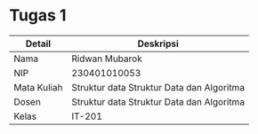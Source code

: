 
# Tugas 1

| Detail        | Deskripsi |
| -----------   | ----------- |
| Nama          | Ridwan Mubarok       |
| NIP           | 230401010053        |
| Mata Kuliah   | Struktur data Struktur Data dan Algoritma        |
| Dosen         | Struktur data Struktur Data dan Algoritma        |
| Kelas         | IT-201   |
